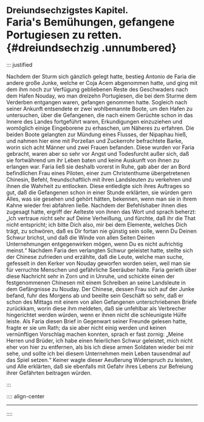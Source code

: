 # <small>Dreiundsechzigstes Kapitel.</small><br />Faria's Bemühungen, gefangene Portugiesen zu retten.{#dreiundsechzig .unnumbered}

::: justified

Nachdem der Sturm sich gänzlich gelegt hatte, bestieg Antonio de Faria die
andere große Junke, welche er Coja Acem abgenommen hatte, und ging mit dem ihm
noch zur Verfügung gebliebenen Reste des Geschwaders nach dem Hafen Nouday, wo
man dreizehn Portugiesen, die bei dem Sturme dem Verderben entgangen waren,
gefangen genommen hatte. Sogleich nach seiner Ankunft entsendete er zwei
wohlbemannte Boote, um den Hafen zu untersuchen, über die Gefangenen, die nach
einem Gerüchte schon in das Innere des Landes fortgeführt waren, Erkundigungen
einzuziehen und womöglich einige Eingeborene zu erhaschen, um Näheres zu
erfahren. Die beiden Boote gelangten zur Mündung eines Flusses, der Nipaphau
hieß, und nahmen hier eine mit Porzellan und Zuckerrohr befrachtete Barke, worin
sich acht Männer und zwei Frauen befanden. Diese wurden vor Faria gebracht,
waren aber so sehr vor Angst und Todesfurcht außer sich, daß sie fortwährend um
ihr Leben baten und keine Auskunft von ihnen zu erlangen war. Faria ließ sie
deshalb vorerst in Ruhe, gab aber der an Bord befindlichen Frau eines Piloten,
einer zum Christenthume übergetretenen Chinesin, Befehl, freundschaftlich mit
ihren Landsleuten zu verkehren und ihnen die Wahrheit zu entlocken. Diese
entledigte sich ihres Auftrages so gut, daß die Gefangenen schon in einer Stunde
erklärten, sie würden gern Alles, was sie gesehen und gehört hätten, bekennen,
wenn man sie in ihrem Kahne wieder frei abfahren ließe. Nachdem der Befehlshaber
ihnen dies zugesagt hatte, ergriff der Aelteste von ihnen das Wort und sprach
beherzt: „Ich vertraue nicht sehr auf Deine Verheißung, und fürchte, daß ihr die
That nicht entspricht; ich bitte Dich also, mir bei dem Elemente, welches Dich
trägt, zu schwören, daß es Dir fortan nie günstig sein solle, wenn Du Deinen
Schwur brichst, und daß die Winde von allen Seiten Deinen Unternehmungen
entgegenwirken mögen, wenn Du es nicht aufrichtig meinst.“ Nachdem Faria den
verlangten Schwur geleistet hatte, stellte sich der Chinese zufrieden und
erzählte, daß die Leute, welche man suche, gefesselt in den Kerker von Nouday
geworfen worden seien, weil man sie für verruchte Menschen und gefährliche
Seeräuber halte. Faria gerieth über diese Nachricht sehr in Zorn und in Unruhe,
und schickte einen der festgenommenen Chinesen mit einem Schreiben an seine
Landsleute in dem Gefängnisse zu Nouday. Der Chinese, dessen Frau sich auf der
Junke befand, fuhr des Morgens ab und beeilte sein Geschäft so sehr, daß er
schon des Mittags mit einem von allen Gefangenen unterschriebenen Briefe
zurückkam, worin diese ihm meldeten, daß sie unfehlbar als Verbrecher
hingerichtet werden würden, wenn er ihnen nicht die schleunigste Hülfe leiste.
Als Faria diesen Brief in Gegenwart seiner Freunde gelesen hatte, fragte er sie
um Rath; da sie aber nicht einig werden und keinen vernünftigen Vorschlag machen
konnten, sprach er fast zornig: „Meine Herren und Brüder, ich habe einen
feierlichen Schwur geleistet, mich nicht eher von hier zu entfernen, als bis ich
diese armen Soldaten wieder bei mir sehe, und sollte ich bei diesem Unternehmen
mein Leben tausendmal auf das Spiel setzen.“ Keiner wagte dieser Aeußerung
Widerspruch zu leisten, und Alle erklärten, daß sie ebenfalls mit Gefahr ihres
Lebens zur Befreiung ihrer Gefährten beitragen würden.

:::


:::: align-center
****
::::
